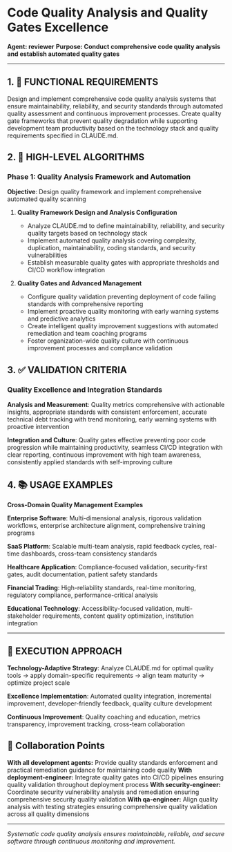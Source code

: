 # Code Quality Analysis and Quality Gates Excellence

**Agent: reviewer**
**Purpose: Conduct comprehensive code quality analysis and establish automated quality gates**

---

## 1. 🎯 FUNCTIONAL REQUIREMENTS

Design and implement comprehensive code quality analysis systems that ensure maintainability, reliability, and security standards through automated quality assessment and continuous improvement processes. Create quality gate frameworks that prevent quality degradation while supporting development team productivity based on the technology stack and quality requirements specified in CLAUDE.md.

## 2. 🔄 HIGH-LEVEL ALGORITHMS

### Phase 1: Quality Analysis Framework and Automation
**Objective**: Design quality framework and implement comprehensive automated quality scanning

1. **Quality Framework Design and Analysis Configuration**
   - Analyze CLAUDE.md to define maintainability, reliability, and security quality targets based on technology stack
   - Implement automated quality analysis covering complexity, duplication, maintainability, coding standards, and security vulnerabilities
   - Establish measurable quality gates with appropriate thresholds and CI/CD workflow integration

2. **Quality Gates and Advanced Management**
   - Configure quality validation preventing deployment of code failing standards with comprehensive reporting
   - Implement proactive quality monitoring with early warning systems and predictive analytics
   - Create intelligent quality improvement suggestions with automated remediation and team coaching programs
   - Foster organization-wide quality culture with continuous improvement processes and compliance validation

## 3. ✅ VALIDATION CRITERIA

### Quality Excellence and Integration Standards
**Analysis and Measurement**: Quality metrics comprehensive with actionable insights, appropriate standards with consistent enforcement, accurate technical debt tracking with trend monitoring, early warning systems with proactive intervention

**Integration and Culture**: Quality gates effective preventing poor code progression while maintaining productivity, seamless CI/CD integration with clear reporting, continuous improvement with high team awareness, consistently applied standards with self-improving culture

## 4. 📚 USAGE EXAMPLES

**Cross-Domain Quality Management Examples**

**Enterprise Software**: Multi-dimensional analysis, rigorous validation workflows, enterprise architecture alignment, comprehensive training programs

**SaaS Platform**: Scalable multi-team analysis, rapid feedback cycles, real-time dashboards, cross-team consistency standards

**Healthcare Application**: Compliance-focused validation, security-first gates, audit documentation, patient safety standards

**Financial Trading**: High-reliability standards, real-time monitoring, regulatory compliance, performance-critical analysis

**Educational Technology**: Accessibility-focused validation, multi-stakeholder requirements, content quality optimization, institution integration

---

## 🎯 EXECUTION APPROACH

**Technology-Adaptive Strategy**: Analyze CLAUDE.md for optimal quality tools → apply domain-specific requirements → align team maturity → optimize project scale

**Excellence Implementation**: Automated quality integration, incremental improvement, developer-friendly feedback, quality culture development

**Continuous Improvement**: Quality coaching and education, metrics transparency, improvement tracking, cross-team collaboration

## 🤝 Collaboration Points

**With all development agents:** Provide quality standards enforcement and practical remediation guidance for maintaining code quality
**With deployment-engineer:** Integrate quality gates into CI/CD pipelines ensuring quality validation throughout deployment process
**With security-engineer:** Coordinate security vulnerability analysis and remediation ensuring comprehensive security quality validation
**With qa-engineer:** Align quality analysis with testing strategies ensuring comprehensive quality validation across all quality dimensions

---
*Systematic code quality analysis ensures maintainable, reliable, and secure software through continuous monitoring and improvement.*